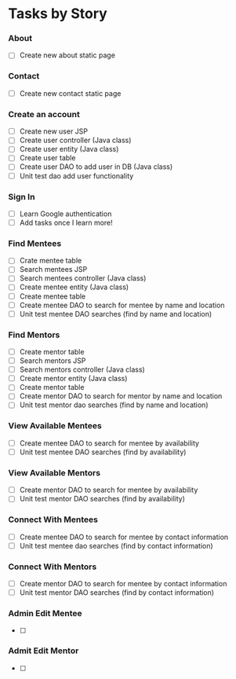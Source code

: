 # Tasks by Story

### About
- [ ] Create new about static page

### Contact
- [ ] Create new contact static page

### Create an account
- [ ] Create new user JSP
- [ ] Create user controller (Java class)
- [ ] Create user entity (Java class)
- [ ] Create user table
- [ ] Create user DAO to add user in DB (Java class)
- [ ] Unit test dao add user functionality

### Sign In
- [ ] Learn Google authentication
- [ ] Add tasks once I learn more!

### Find Mentees
- [ ] Crate mentee table
- [ ] Search mentees JSP
- [ ] Search mentees controller (Java class)
- [ ] Create mentee entity (Java class)
- [ ] Create mentee table
- [ ] Create mentee DAO to search for mentee by name and location
- [ ] Unit test mentee DAO searches (find by name and location)

### Find Mentors
- [ ] Create mentor table
- [ ] Search mentors JSP
- [ ] Search mentors controller (Java class)
- [ ] Create mentor entity (Java class)
- [ ] Create mentor table
- [ ] Create mentor DAO to search for mentor by name and location
- [ ] Unit test mentor dao searches (find by name and location)

### View Available Mentees
- [ ] Create mentee DAO to search for mentee by availability
- [ ] Unit test mentee DAO searches (find by availability)

### View Available Mentors
- [ ] Create mentor DAO to search for mentee by availability
- [ ] Unit test mentor DAO searches (find by availability)

### Connect With Mentees
- [ ] Create mentee DAO to search for mentee by contact information
- [ ] Unit test mentee dao searches (find by contact information)

### Connect With Mentors
- [ ] Create mentor DAO to search for mentee by contact information
- [ ] Unit test mentor DAO searches (find by contact information)

### Admin Edit Mentee
- [ ] 

### Admit Edit Mentor
- [ ] 